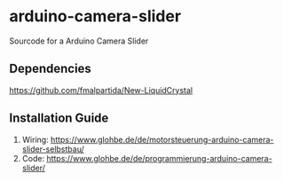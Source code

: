# arduino-camera-slider
Sourcode for a Arduino Camera Slider

## Dependencies
https://github.com/fmalpartida/New-LiquidCrystal

## Installation Guide
1. Wiring: https://www.glohbe.de/de/motorsteuerung-arduino-camera-slider-selbstbau/
2. Code: https://www.glohbe.de/de/programmierung-arduino-camera-slider/
